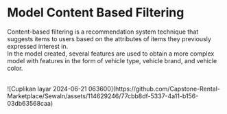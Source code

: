 # Model Content Based Filtering
Content-based filtering is a recommendation system technique that suggests items to users based on the attributes of items they previously expressed interest in. 
<br/>
In the model created, several features are used to obtain a more complex model with features in the form of vehicle type, vehicle brand, and vehicle color.

<br/>
![Cuplikan layar 2024-06-21 063600](https://github.com/Capstone-Rental-Marketplace/SewaIn/assets/114629246/77cbb8df-5337-4a11-b156-03db63568caa)

